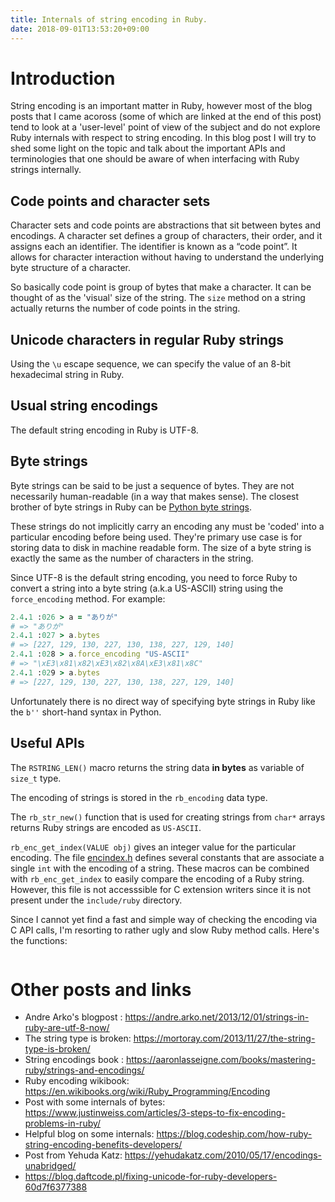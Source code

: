 ```yaml
---
title: Internals of string encoding in Ruby.
date: 2018-09-01T13:53:20+09:00
---
```


# Introduction

String encoding is an important matter in Ruby, however most of the blog posts
that I came acoross (some of which are linked at the end of this post) tend to
look at a 'user-level' point of view of the subject and do not explore Ruby
internals with respect to string encoding. In this blog post I will try to 
shed some light on the topic and talk about the important APIs and terminologies
that one should be aware of when interfacing with Ruby strings internally.

## Code points and character sets

Character sets and code points are abstractions that sit between bytes and encodings. 
A character set defines a group of characters, their order, and it assigns each an 
identifier. The identifier is known as a “code point”. It allows for character 
interaction without having to understand the underlying byte structure of a character.

So basically code point is group of bytes that make a character. It can be thought of
as the 'visual' size of the string. The `size` method on a string actually returns
the number of code points in the string. 

## Unicode characters in regular Ruby strings

Using the `\u` escape sequence, we can specify the value of an 8-bit hexadecimal string
in Ruby.

## Usual string encodings

The default string encoding in Ruby is UTF-8.

## Byte strings

Byte strings can be said to be just a sequence of bytes. They are not necessarily
human-readable (in a way that makes sense). The closest brother of byte strings in Ruby
can be [Python byte strings](https://stackoverflow.com/questions/6224052/what-is-the-difference-between-a-string-and-a-byte-string).

These strings do not implicitly carry an encoding any must be 'coded' into a particular
encoding before being used. They're primary use case is for storing data to disk in
machine readable form. The size of a byte string is exactly the same as the number of
characters in the string.

Since UTF-8 is the default string encoding, you need to force Ruby to convert a string
into a byte string (a.k.a US-ASCII) string using the `force_encoding` method. For example:
``` ruby
2.4.1 :026 > a = "ありが"
# => "ありが" 
2.4.1 :027 > a.bytes
# => [227, 129, 130, 227, 130, 138, 227, 129, 140] 
2.4.1 :028 > a.force_encoding "US-ASCII"
# => "\xE3\x81\x82\xE3\x82\x8A\xE3\x81\x8C" 
2.4.1 :029 > a.bytes
# => [227, 129, 130, 227, 130, 138, 227, 129, 140] 
```

Unfortunately there is no direct way of specifying byte strings in Ruby like the `b''`
short-hand syntax in Python.

## Useful APIs

The `RSTRING_LEN()` macro returns the string data **in bytes** as variable of `size_t` type.

The encoding of strings is stored in the `rb_encoding` data type.

The `rb_str_new()` function that is used for creating strings from `char*` arrays returns
Ruby strings are encoded as `US-ASCII`.

`rb_enc_get_index(VALUE obj)` gives an integer value for the particular encoding. The file
[encindex.h](https://github.com/ruby/ruby/blob/trunk/encindex.h) defines several constants that
are associate a single `int` with the encoding of a string. These macros can be combined with
`rb_enc_get_index` to easily compare the encoding of a Ruby string. However, this file is not
accesssible for C extension writers since it is not present under the `include/ruby` directory.

Since I cannot yet find a fast and simple way of checking the encoding via C API calls,
I'm resorting to rather ugly and slow Ruby method calls. Here's the functions:

``` ruby
```

# Other posts and links

* Andre Arko's blogpost : https://andre.arko.net/2013/12/01/strings-in-ruby-are-utf-8-now/
* The string type is broken: https://mortoray.com/2013/11/27/the-string-type-is-broken/
* String encodings book : https://aaronlasseigne.com/books/mastering-ruby/strings-and-encodings/
* Ruby encoding wikibook: https://en.wikibooks.org/wiki/Ruby_Programming/Encoding
* Post with some internals of bytes: https://www.justinweiss.com/articles/3-steps-to-fix-encoding-problems-in-ruby/
* Helpful blog on some internals: https://blog.codeship.com/how-ruby-string-encoding-benefits-developers/
* Post from Yehuda Katz: https://yehudakatz.com/2010/05/17/encodings-unabridged/
* https://blog.daftcode.pl/fixing-unicode-for-ruby-developers-60d7f6377388
